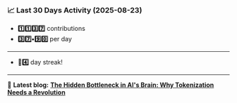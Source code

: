 <!--START_STATS-->
### 📈 Last 30 Days Activity (2025-08-23)  
- **1️⃣1️⃣3️⃣7️⃣** contributions  
- **3️⃣7️⃣•9️⃣0️⃣** per day
---
- **🎱4️⃣** day streak!
---
📝 **Latest blog:** [**The Hidden Bottleneck in AI's Brain: Why Tokenization Needs a Revolution**](https://andriak.com/blog/tokenization-revolution)
<!--END_STATS-->
